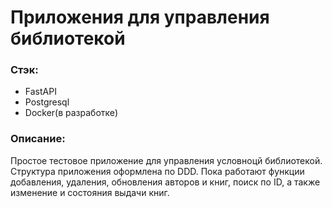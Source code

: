 # Приложения для управления библиотекой
### Стэк:
* FastAPI
* Postgresql
* Docker(в разработке)
### Описание:
Простое тестовое приложение для управления условноцй библиотекой. Структура приложения оформлена по DDD. Пока работают функции добавления, 
удаления, обновления авторов и книг, поиск по ID, а также изменение и состояния выдачи книг.